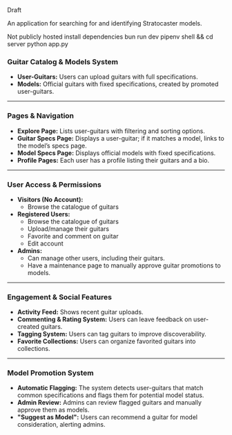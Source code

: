 Draft

An application for searching for and identifying Stratocaster models. 

Not publicly hosted
install dependencies
bun run dev
pipenv shell && cd server
python app.py

### **Guitar Catalog & Models System**

- **User-Guitars:** Users can upload guitars with full specifications.
- **Models:** Official guitars with fixed specifications, created by promoted user-guitars.

---

### **Pages & Navigation**

- **Explore Page:** Lists user-guitars with filtering and sorting options.
- **Guitar Specs Page:** Displays a user-guitar; if it matches a model, links to the model’s specs page.
- **Model Specs Page:** Displays official models with fixed specifications.
- **Profile Pages:** Each user has a profile listing their guitars and a bio.

---

### **User Access & Permissions**

- **Visitors (No Account):**
    - Browse the catalogue of guitars
- **Registered Users:**
    - Browse the catalogue of guitars
    - Upload/manage their guitars
    - Favorite and comment on guitar
    - Edit account
- **Admins:**
    - Can manage other users, including their guitars.
    - Have a maintenance page to manually approve guitar promotions to models.

---

### **Engagement & Social Features**

- **Activity Feed:** Shows recent guitar uploads.
- **Commenting & Rating System:** Users can leave feedback on user-created guitars.
- **Tagging System:** Users can tag guitars to improve discoverability.
- **Favorite Collections:** Users can organize favorited guitars into collections.

---

### **Model Promotion System**

- **Automatic Flagging:** The system detects user-guitars that match common specifications and flags them for potential model status.
- **Admin Review:** Admins can review flagged guitars and manually approve them as models.
- **"Suggest as Model":** Users can recommend a guitar for model consideration, alerting admins.